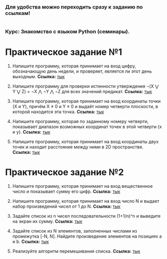 ### Для удобства можно переходить сразу к заданию по ссылкам!
#
### Курс: Знакомство с языком Python (семинары). 
#
# Практическое задание №1

1. Напишите программу, которая принимает на вход цифру, обозначающую день недели, и проверяет, является ли этот день выходным. **Cсылка:** [тык](https://github.com/npokhodnya/Homework_Python/blob/main/Seminar_1/IsDayAWeekend.py)

2. Напишите программу для проверки истинности утверждения ¬(X ⋁ Y ⋁ Z) = ¬X ⋀ ¬Y ⋀ ¬Z для всех значений предикат. **Cсылка:** [тык](https://github.com/npokhodnya/Homework_Python/blob/main/Seminar_1/DeMorganFormulas.py)

3. Напишите программу, которая принимает на вход координаты точки (X и Y), причём X ≠ 0 и Y ≠ 0 и выдаёт номер четверти плоскости, в которой находится эта точка. **Cсылка:** [тык](https://github.com/npokhodnya/Homework_Python/blob/main/Seminar_1/NumberOfQuarterPlane.py)

4. Напишите программу, которая по заданному номеру четверти, показывает диапазон возможных координат точек в этой четверти (x и y). **Cсылка:** [тык](https://github.com/npokhodnya/Homework_Python/blob/main/Seminar_1/RangesForPossibleCors.py)

5. Напишите программу, которая принимает на вход координаты двух точек и находит расстояние между ними в 2D пространстве. **Cсылка:** [тык](https://github.com/npokhodnya/Homework_Python/blob/main/Seminar_1/CheckDistanceIn2D.py)

# Практическое задание №2

1. Напишите программу, которая принимает на вход вещественное число и показывает сумму его цифр. **Cсылка:** [тык](https://github.com/npokhodnya/Homework_Python/blob/main/Seminar_2/SumOfDigits.py)

2. Напишите программу, которая принимает на вход число N и выдает набор произведений чисел от 1 до N. **Cсылка:** [тык](https://github.com/npokhodnya/Homework_Python/blob/main/Seminar_2/Sequence.py)

3. Задайте список из n чисел последовательности (1+1/n)^n и выведите на экран их сумму. **Cсылка:** [тык](https://github.com/npokhodnya/Homework_Python/blob/main/Seminar_2/Sequence_N_formula.py)

4. Задайте список из N элементов, заполненных числами из промежутка [-N, N]. Найдите произведение элементов на позициях a и b. **Cсылка:** [тык](https://github.com/npokhodnya/Homework_Python/blob/main/Seminar_2/MultiplicationA_and_B.py)

5. Реализуйте алгоритм перемешивания списка. **Cсылка:** [тык](https://github.com/npokhodnya/Homework_Python/blob/main/Seminar_2/ShuffleFunction.py)
